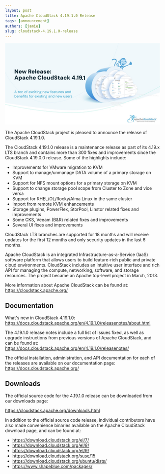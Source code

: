 ```yaml
---
layout: post
title: Apache CloudStack 4.19.1.0 Release
tags: [announcement]
authors: [jamie]
slug: cloudstack-4.19.1.0-release
---
```


[![](banner.jpeg "Apache CloudStack 4.19.1.0 Release")](/blog/cloudstack-4.19.1.0-release)

The Apache CloudStack project is pleased to announce the release of CloudStack
4.19.1.0.

The CloudStack 4.19.1.0 release is a maintenance release as part of its
4.19.x LTS branch and contains more than 300 fixes and improvements
since the CloudStack 4.19.0.0 release. Some of the highlights include:

<!-- truncate -->

* Improvements for VMware migration to KVM
* Support to manage/unmanage DATA volume of a primary storage on KVM
* Support for NFS mount options for a primary storage on KVM
* Support to change storage pool scope from Cluster to Zone and vice versa
* Support for RHEL/OL/Rocky/Alma Linux in the same cluster
* Import from remote KVM enhancements
* Storage plugins, PowerFlex, StorPool, Linstor related fixes and
improvements
* Some CKS, Veeam (B&R) related fixes and improvements
* Several UI fixes and improvements

CloudStack LTS branches are supported for 18 months and will receive
updates for the first 12 months and only security updates in the last
6 months.

Apache CloudStack is an integrated Infrastructure-as-a-Service (IaaS)
software platform that allows users to build feature-rich public and
private cloud environments. CloudStack includes an intuitive user interface
and rich API for managing the compute, networking, software, and storage
resources. The project became an Apache top-level project in March, 2013.

More information about Apache CloudStack can be found at:
https://cloudstack.apache.org/

## Documentation

What's new in  CloudStack 4.19.1.0:
https://docs.cloudstack.apache.org/en/4.19.1.0/releasenotes/about.html

The 4.19.1.0 release notes include a full list of issues fixed, as well
as upgrade instructions from previous versions of Apache CloudStack, and
can be found at:
https://docs.cloudstack.apache.org/en/4.19.1.0/releasenotes/

The official installation, administration, and API documentation for
each of the releases are available on our documentation page:
https://docs.cloudstack.apache.org/

## Downloads

The official source code for the 4.19.1.0 release can be downloaded from our
downloads page:

https://cloudstack.apache.org/downloads.html

In addition to the official source code release, individual contributors
have also made convenience binaries available on the Apache CloudStack
download page, and can be found at:

- https://download.cloudstack.org/el/7/
- https://download.cloudstack.org/el/8/
- https://download.cloudstack.org/el/9/
- https://download.cloudstack.org/suse/15
- https://download.cloudstack.org/ubuntu/dists/
- https://www.shapeblue.com/packages/
